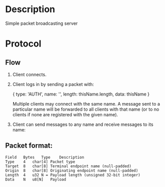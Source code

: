 # Description

Simple packet broadcasting server

# Protocol

## Flow

1. Client connects.

2. Client logs in by sending a packet with:

	{ type: 'AUTH', name: '', length: thisName.length, data: thisName }

   Multiple clients may connect with the same name.  A message sent to a particular name will be forwarded to all clients with that name (or to no clients if none are registered with the given name).

3. Client can send messages to any name and receive messages to its name:

## Packet format:

	Field	Bytes	Type	Description
	Type	4	char[4]	Packet type
	Target	8	char[8]	Terminal endpoint name (null-padded)
	Origin	8	char[8]	Originating endpoint name (null-padded)
	Length	4	u32	N = Payload length (unsigned 32-bit integer)
	Data	N	u8[N]	Payload
